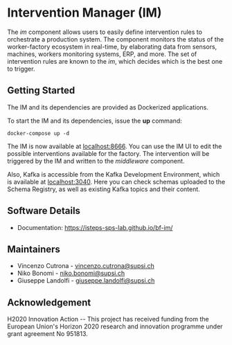 # Intervention Manager (IM)

The *im* component allows users to easily define intervention rules to
orchestrate a production system. The component monitors the status of the
worker-factory ecosystem in real-time, by elaborating data from sensors,
machines, workers monitoring systems, ERP, and more. The set of intervention
rules are known to the *im*, which decides which is the best one to trigger.

## Getting Started

The IM and its dependencies are provided as Dockerized applications.

To start the IM and its dependencies, issue the **up** command:

```shell
docker-compose up -d
```

The IM is now available at [localhost:8666](http://localhost:8666). You can use
the IM UI to edit the possible interventions available for the factory. The
intervention will be triggered by the IM and written to the *middleware*
component.

Also, Kafka is accessible from the Kafka Development Environment, which is
available at [localhost:3040](http://localhost:3040/). Here you can check
schemas uploaded to the Schema Registry, as well as existing Kafka topics and
their content.

## Software Details

* Documentation: https://isteps-sps-lab.github.io/bf-im/

## Maintainers

- Vincenzo Cutrona - <vincenzo.cutrona@supsi.ch>
- Niko Bonomi - <niko.bonomi@supsi.ch>
- Giuseppe Landolfi - <giuseppe.landolfi@supsi.ch>

## Acknowledgement

H2020 Innovation Action -- This project has received funding from the
European Union's Horizon 2020 research and innovation programme under
grant agreement No 951813.
